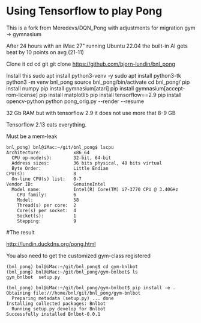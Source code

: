 Using Tensorflow to play Pong
=============================

This is a fork from Meredevs/DQN_Pong
with adjustments for migration gym -> gymnasium

After 24 hours with an iMac 27" running Ubuntu 22.04
the built-in AI gets beat by 10 points on avg (21-11)


Clone it
    cd 
    cd git
    git clone https://github.com/bjorn-lundin/bnl_pong

Install this
    sudo apt install python3-venv -y
    sudo apt install python3-tk
    python3 -m venv bnl_pong
    source bnl_pong/bin/activate
    cd bnl_pong/
    pip install numpy
    pip install gymnasium[atari]
    pip install gymnasium[accept-rom-license]
    pip install matplotlib
    pip install tensorflow==2.9
    pip install opencv-python
    python pong_orig.py --render --resume



32 Gb RAM but with tensorflow 2.9 it does not use more that 8-9 GB

Tensorflow 2.13 eats everything. 

Must be a mem-leak

    bnl_pong) bnl@iMac:~/git/bnl_pong$ lscpu
    Architecture:            x86_64
      CPU op-mode(s):        32-bit, 64-bit
      Address sizes:         36 bits physical, 48 bits virtual
      Byte Order:            Little Endian
    CPU(s):                  8
      On-line CPU(s) list:   0-7
    Vendor ID:               GenuineIntel
      Model name:            Intel(R) Core(TM) i7-3770 CPU @ 3.40GHz
        CPU family:          6
        Model:               58
        Thread(s) per core:  2
        Core(s) per socket:  4
        Socket(s):           1
        Stepping:            9

#The result

http://lundin.duckdns.org/pong.html


You also need to get the customized gym-class registered

    (bnl_pong) bnl@iMac:~/git/bnl_pong$ cd gym-bnlbot
    (bnl_pong) bnl@iMac:~/git/bnl_pong/gym-bnlbot$ ls
    gym_bnlbot  setup.py

    (bnl_pong) bnl@iMac:~/git/bnl_pong/gym-bnlbot$ pip install -e .
    Obtaining file:///home/bnl/git/bnl_pong/gym-bnlbot
      Preparing metadata (setup.py) ... done
    Installing collected packages: Bnlbot
      Running setup.py develop for Bnlbot
    Successfully installed Bnlbot-0.0.1
